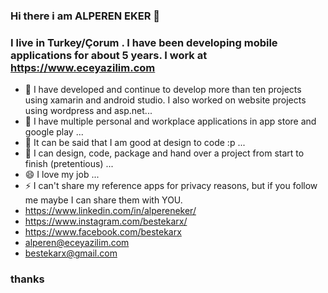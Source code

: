 ### Hi there i am ALPEREN EKER 👋
### I live in Turkey/Çorum . I have been developing mobile applications for about 5 years. I work at https://www.eceyazilim.com


- 🌱 I have developed and continue to develop more than ten projects using xamarin and android studio. I also worked on website projects using wordpress and asp.net...
- 👯 I have multiple personal and workplace applications in app store and google play ...
- 🤔 It can be said that I am good at design to code :p ...
- 💬 I can design, code, package and hand over a project from start to finish (pretentious) ...
- 😄 I love my job ...
- ⚡ I can't share my reference apps for privacy reasons, but if you follow me maybe I can share them with YOU. 
- https://www.linkedin.com/in/alpereneker/
- https://www.instagram.com/bestekarx/
- https://www.facebook.com/bestekarx
- alperen@eceyazilim.com
- bestekarx@gmail.com
### thanks

